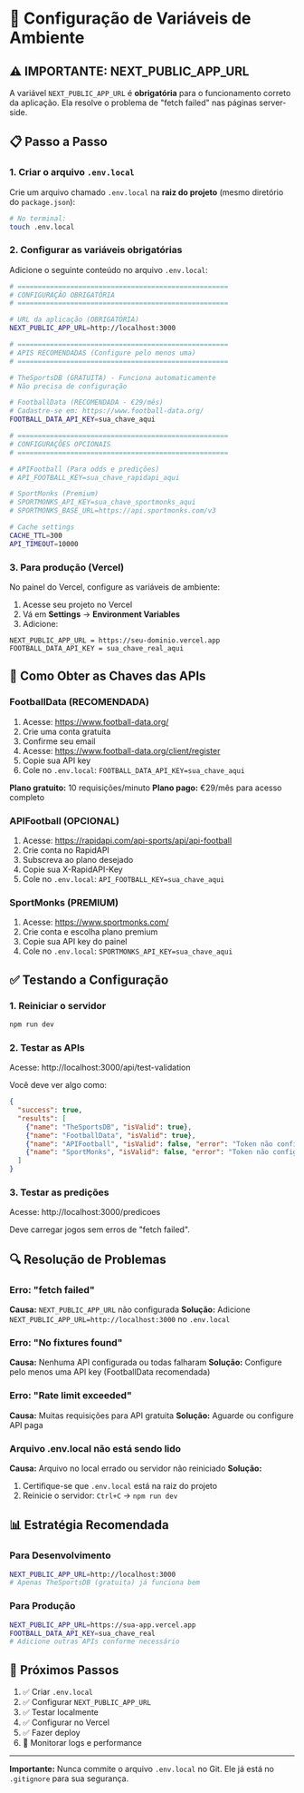 # 🔧 Configuração de Variáveis de Ambiente

## ⚠️ IMPORTANTE: NEXT_PUBLIC_APP_URL

A variável `NEXT_PUBLIC_APP_URL` é **obrigatória** para o funcionamento correto da aplicação. Ela resolve o problema de "fetch failed" nas páginas server-side.

## 📋 Passo a Passo

### 1. Criar o arquivo `.env.local`

Crie um arquivo chamado `.env.local` na **raiz do projeto** (mesmo diretório do `package.json`):

```bash
# No terminal:
touch .env.local
```

### 2. Configurar as variáveis obrigatórias

Adicione o seguinte conteúdo no arquivo `.env.local`:

```bash
# ====================================================
# CONFIGURAÇÃO OBRIGATÓRIA
# ====================================================

# URL da aplicação (OBRIGATÓRIA)
NEXT_PUBLIC_APP_URL=http://localhost:3000

# ====================================================
# APIS RECOMENDADAS (Configure pelo menos uma)
# ====================================================

# TheSportsDB (GRATUITA) - Funciona automaticamente
# Não precisa de configuração

# FootballData (RECOMENDADA - €29/mês)
# Cadastre-se em: https://www.football-data.org/
FOOTBALL_DATA_API_KEY=sua_chave_aqui

# ====================================================
# CONFIGURAÇÕES OPCIONAIS
# ====================================================

# APIFootball (Para odds e predições)
# API_FOOTBALL_KEY=sua_chave_rapidapi_aqui

# SportMonks (Premium)
# SPORTMONKS_API_KEY=sua_chave_sportmonks_aqui
# SPORTMONKS_BASE_URL=https://api.sportmonks.com/v3

# Cache settings
CACHE_TTL=300
API_TIMEOUT=10000
```

### 3. Para produção (Vercel)

No painel do Vercel, configure as variáveis de ambiente:

1. Acesse seu projeto no Vercel
2. Vá em **Settings** → **Environment Variables**
3. Adicione:

```
NEXT_PUBLIC_APP_URL = https://seu-dominio.vercel.app
FOOTBALL_DATA_API_KEY = sua_chave_real_aqui
```

## 🚀 Como Obter as Chaves das APIs

### FootballData (RECOMENDADA)
1. Acesse: https://www.football-data.org/
2. Crie uma conta gratuita
3. Confirme seu email
4. Acesse: https://www.football-data.org/client/register
5. Copie sua API key
6. Cole no `.env.local`: `FOOTBALL_DATA_API_KEY=sua_chave_aqui`

**Plano gratuito:** 10 requisições/minuto
**Plano pago:** €29/mês para acesso completo

### APIFootball (OPCIONAL)
1. Acesse: https://rapidapi.com/api-sports/api/api-football
2. Crie conta no RapidAPI
3. Subscreva ao plano desejado
4. Copie sua X-RapidAPI-Key
5. Cole no `.env.local`: `API_FOOTBALL_KEY=sua_chave_aqui`

### SportMonks (PREMIUM)
1. Acesse: https://www.sportmonks.com/
2. Crie conta e escolha plano premium
3. Copie sua API key do painel
4. Cole no `.env.local`: `SPORTMONKS_API_KEY=sua_chave_aqui`

## ✅ Testando a Configuração

### 1. Reiniciar o servidor
```bash
npm run dev
```

### 2. Testar as APIs
Acesse: http://localhost:3000/api/test-validation

Você deve ver algo como:
```json
{
  "success": true,
  "results": [
    {"name": "TheSportsDB", "isValid": true},
    {"name": "FootballData", "isValid": true},
    {"name": "APIFootball", "isValid": false, "error": "Token não configurado"},
    {"name": "SportMonks", "isValid": false, "error": "Token não configurado"}
  ]
}
```

### 3. Testar as predições
Acesse: http://localhost:3000/predicoes

Deve carregar jogos sem erros de "fetch failed".

## 🔍 Resolução de Problemas

### Erro: "fetch failed"
**Causa:** `NEXT_PUBLIC_APP_URL` não configurada
**Solução:** Adicione `NEXT_PUBLIC_APP_URL=http://localhost:3000` no `.env.local`

### Erro: "No fixtures found"
**Causa:** Nenhuma API configurada ou todas falharam
**Solução:** Configure pelo menos uma API key (FootballData recomendada)

### Erro: "Rate limit exceeded"
**Causa:** Muitas requisições para API gratuita
**Solução:** Aguarde ou configure API paga

### Arquivo .env.local não está sendo lido
**Causa:** Arquivo no local errado ou servidor não reiniciado
**Solução:** 
1. Certifique-se que `.env.local` está na raiz do projeto
2. Reinicie o servidor: `Ctrl+C` → `npm run dev`

## 📊 Estratégia Recomendada

### Para Desenvolvimento
```bash
NEXT_PUBLIC_APP_URL=http://localhost:3000
# Apenas TheSportsDB (gratuita) já funciona bem
```

### Para Produção
```bash
NEXT_PUBLIC_APP_URL=https://sua-app.vercel.app
FOOTBALL_DATA_API_KEY=sua_chave_real
# Adicione outras APIs conforme necessário
```

## 🎯 Próximos Passos

1. ✅ Criar `.env.local`
2. ✅ Configurar `NEXT_PUBLIC_APP_URL`
3. ✅ Testar localmente
4. ✅ Configurar no Vercel
5. ✅ Fazer deploy
6. 🔄 Monitorar logs e performance

---

**Importante:** Nunca commite o arquivo `.env.local` no Git. Ele já está no `.gitignore` para sua segurança. 